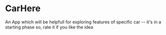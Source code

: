 # CarHere
 An App which will be helpfull for exploring features of specific car -- it's in a starting phase so, rate it if you like the idea
